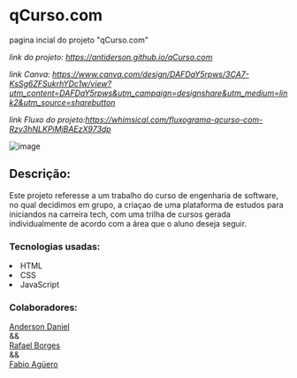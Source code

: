 # qCurso.com
 pagina incial do projeto "qCurso.com"

*link do projeto: https://antiderson.github.io/qCurso.com*

*link Canva: https://www.canva.com/design/DAFDaY5rpws/3CA7-KsSg6ZFSukrhYDc1w/view?utm_content=DAFDaY5rpws&utm_campaign=designshare&utm_medium=link2&utm_source=sharebutton*

*link Fluxo do projeto:https://whimsical.com/fluxograma-qcurso-com-Rzv3hNLKPiMjBAEzX973dp* 

![image](https://user-images.githubusercontent.com/84481208/177224834-35f6c8ca-cf72-400b-bc6c-620c3a3f0775.png)
## Descrição:

Este projeto referesse a um trabalho do curso de engenharia de software, no qual decidimos em grupo,
a criaçao de uma plataforma de estudos para iniciandos na carreira tech, com uma trilha de cursos gerada individualmente de
acordo com a área que o aluno deseja seguir.

### Tecnologias usadas:
<li>HTML</li>
<li>CSS</li>
<li>JavaScript</li>

### Colaboradores: 
[Anderson Daniel](https://github.com/antiderson)  
&&  
[Rafael Borges](https://github.com/RafaBr21)<br>
&&<br>
[Fabio Agüero](https://github.com/Fabioaguero)

